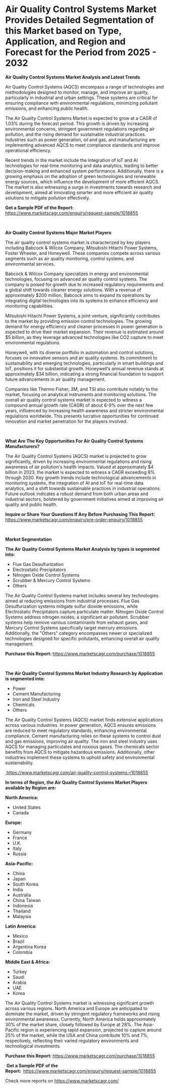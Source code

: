 <p><h1>Air Quality Control Systems Market Provides Detailed Segmentation of this Market based on Type, Application, and Region and Forecast for the Period from 2025 - 2032</h1></p><p><strong>Air Quality Control Systems Market Analysis and Latest Trends</strong></p>
<p><p>Air Quality Control Systems (AQCS) encompass a range of technologies and methodologies designed to monitor, manage, and improve air quality, particularly in industrial and urban settings. These systems are critical for ensuring compliance with environmental regulations, minimizing pollutant emissions, and enhancing public health.</p><p>The Air Quality Control Systems Market is expected to grow at a CAGR of 1.03% during the forecast period. This growth is driven by increasing environmental concerns, stringent government regulations regarding air pollution, and the rising demand for sustainable industrial practices. Industries such as power generation, oil and gas, and manufacturing are implementing advanced AQCS to meet compliance standards and improve operational efficiency.</p><p>Recent trends in the market include the integration of IoT and AI technologies for real-time monitoring and data analytics, leading to better decision-making and enhanced system performance. Additionally, there is a growing emphasis on the adoption of green technologies and renewable energy sources, which influence the development of more efficient AQCS. The market is also witnessing a surge in investments towards research and development, aimed at innovating smarter and more efficient air quality solutions to mitigate pollution effectively.</p></p>
<p><strong>Get a Sample PDF of the Report:&nbsp;</strong> <a href="https://www.marketscagr.com/enquiry/request-sample/1018855?utm_campaign=3562&utm_medium=2&utm_source=Github&utm_content=ia&utm_term=08042025&utm_id=air-quality-control-systems">https://www.marketscagr.com/enquiry/request-sample/1018855</a></p>
<p>&nbsp;</p>
<p><strong>Air Quality Control Systems Major Market Players</strong></p>
<p><p>The air quality control systems market is characterized by key players including Babcock & Wilcox Company, Mitsubishi Hitachi Power Systems, Foster Wheeler, and Honeywell. These companies compete across various segments such as air quality monitoring, control systems, and environmental services.</p><p>Babcock & Wilcox Company specializes in energy and environmental technologies, focusing on advanced air quality control systems. The company is poised for growth due to increased regulatory requirements and a global shift towards cleaner energy solutions. With a revenue of approximately $200 million, Babcock aims to expand its operations by integrating digital technologies into its systems to enhance efficiency and monitoring capabilities.</p><p>Mitsubishi Hitachi Power Systems, a joint venture, significantly contributes to the market by providing emission control technologies. The growing demand for energy efficiency and cleaner processes in power generation is expected to drive their market expansion. Their revenue is estimated around $5 billion, as they leverage advanced technologies like CO2 capture to meet environmental regulations.</p><p>Honeywell, with its diverse portfolio in automation and control solutions, focuses on innovative sensors and air quality systems. Its commitment to sustainability and emerging technologies, particularly in smart buildings and IoT, positions it for substantial growth. Honeywell’s annual revenue stands at approximately $34 billion, indicating a strong financial foundation to support future advancements in air quality management.</p><p>Companies like Thermo Fisher, 3M, and TSI also contribute notably to the market, focusing on analytical instruments and monitoring solutions. The overall air quality control systems market is expected to witness a compound annual growth rate (CAGR) of about 6-9% over the next few years, influenced by increasing health awareness and stricter environmental regulations worldwide. This presents lucrative opportunities for continued innovation and market penetration for the players involved.</p></p>
<p>&nbsp;</p>
<p><strong>What Are The Key Opportunities For Air Quality Control Systems Manufacturers?</strong></p>
<p><p>The Air Quality Control Systems (AQCS) market is projected to grow significantly, driven by increasing environmental regulations and rising awareness of air pollution's health impacts. Valued at approximately $4 billion in 2023, the market is expected to witness a CAGR exceeding 8% through 2030. Key growth trends include technological advancements in monitoring systems, the integration of AI and IoT for real-time data analytics, and a shift towards sustainable practices in industrial operations. Future outlook indicates a robust demand from both urban areas and industrial sectors, bolstered by government initiatives aimed at improving air quality and public health.</p></p>
<p><strong>Inquire or Share Your Questions If Any Before Purchasing This Report:</strong> <a href="https://www.marketscagr.com/enquiry/pre-order-enquiry/1018855?utm_campaign=3562&utm_medium=2&utm_source=Github&utm_content=ia&utm_term=08042025&utm_id=air-quality-control-systems">https://www.marketscagr.com/enquiry/pre-order-enquiry/1018855</a></p>
<p>&nbsp;</p>
<p><strong>Market Segmentation</strong></p>
<p><strong>The Air Quality Control Systems Market Analysis by types is segmented into:</strong></p>
<p><ul><li>Flue Gas Desulfurization</li><li>Electrostatic Precipitators</li><li>Nitrogen Oxide Control Systems</li><li>Scrubber & Mercury Control Systems</li><li>Others</li></ul></p>
<p><p>The Air Quality Control Systems market includes several key technologies aimed at reducing emissions from industrial processes. Flue Gas Desulfurization systems mitigate sulfur dioxide emissions, while Electrostatic Precipitators capture particulate matter. Nitrogen Oxide Control Systems address nitrogen oxides, a significant air pollutant. Scrubber systems help remove various contaminants from exhaust gases, and Mercury Control Systems specifically target mercury emissions. Additionally, the "Others" category encompasses newer or specialized technologies designed for specific pollutants, enhancing overall air quality management.</p></p>
<p><strong>Purchase this Report:&nbsp;</strong><a href="https://www.marketscagr.com/purchase/1018855?utm_campaign=3562&utm_medium=2&utm_source=Github&utm_content=ia&utm_term=08042025&utm_id=air-quality-control-systems">https://www.marketscagr.com/purchase/1018855</a></p>
<p>&nbsp;</p>
<p><strong>The Air Quality Control Systems Market Industry Research by Application is segmented into:</strong></p>
<p><ul><li>Power</li><li>Cement Manufacturing</li><li>Iron and Steel Industry</li><li>Chemicals</li><li>Others</li></ul></p>
<p><p>The Air Quality Control Systems (AQCS) market finds extensive applications across various industries. In power generation, AQCS ensures emissions are reduced to meet regulatory standards, enhancing environmental compliance. Cement manufacturing relies on these systems to control dust and gas emissions, improving air quality. The iron and steel industry uses AQCS for managing particulates and noxious gases. The chemicals sector benefits from AQCS to mitigate hazardous emissions. Additionally, other industries implement these systems to uphold safety and environmental sustainability.</p></p>
<p><a href="https://www.marketscagr.com/air-quality-control-systems-r1018855?utm_campaign=3562&utm_medium=2&utm_source=Github&utm_content=ia&utm_term=08042025&utm_id=air-quality-control-systems">&nbsp;https://www.marketscagr.com/air-quality-control-systems-r1018855</a></p>
<p><strong>In terms of Region, the Air Quality Control Systems Market Players available by Region are:</strong></p>
<p>
    <p> <strong> North America: </strong>
        <ul>
            <li>United States</li>
            <li>Canada</li>
        </ul>
        </p> 
    <p> <strong> Europe: </strong>
        <ul>
            <li>Germany</li>
            <li>France</li>
            <li>U.K.</li>
            <li>Italy</li>
            <li>Russia</li>
        </ul>
        </p> 
    <p> <strong> Asia-Pacific: </strong>
        <ul>
            <li>China</li>
            <li>Japan</li>
            <li>South Korea</li>
            <li>India</li>
            <li>Australia</li>
            <li>China Taiwan</li>
            <li>Indonesia</li>
            <li>Thailand</li>
            <li>Malaysia</li>
        </ul>
        </p> 
    <p> <strong> Latin America: </strong>
        <ul>
            <li>Mexico</li>
            <li>Brazil</li>
            <li>Argentina Korea</li>
            <li>Colombia</li>
        </ul>
        </p> 
    <p> <strong> Middle East & Africa: </strong>
        <ul>
            <li>Turkey</li>
            <li>Saudi</li>
            <li>Arabia</li>
            <li>UAE</li>
            <li>Korea</li>
        </ul>
    </p>
    </p>
<p><p>The Air Quality Control Systems market is witnessing significant growth across various regions. North America and Europe are anticipated to dominate the market, driven by stringent regulatory frameworks and rising environmental awareness. Currently, North America holds approximately 30% of the market share, closely followed by Europe at 28%. The Asia-Pacific region is experiencing rapid expansion, projected to capture around 25% of the market, while the USA and China contribute 10% and 7%, respectively, reflecting their varied regulatory environments and technological investments.</p></p>
<p><strong>Purchase this Report: </strong><a href="https://www.marketscagr.com/purchase/1018855?utm_campaign=3562&utm_medium=2&utm_source=Github&utm_content=ia&utm_term=08042025&utm_id=air-quality-control-systems">https://www.marketscagr.com/purchase/1018855</a></p>
<p>&nbsp;<strong>Get a Sample PDF of the Report:&nbsp;&nbsp;</strong><a href="https://www.marketscagr.com/enquiry/request-sample/1018855?utm_campaign=3562&utm_medium=2&utm_source=Github&utm_content=ia&utm_term=08042025&utm_id=air-quality-control-systems">https://www.marketscagr.com/enquiry/request-sample/1018855</a></p>
<p><strong></strong></p>
<p>Check more reports on <a href="https://www.marketscagr.com/?utm_campaign=3562&utm_medium=2&utm_source=Github&utm_content=ia&utm_term=08042025&utm_id=air-quality-control-systems">https://www.marketscagr.com/</a></p>